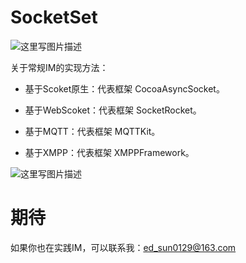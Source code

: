 # SocketSet

![这里写图片描述](http://img.blog.csdn.net/20170519213005523?watermark/2/text/aHR0cDovL2Jsb2cuY3Nkbi5uZXQvdTAxNDc5NTAyMA==/font/5a6L5L2T/fontsize/400/fill/I0JBQkFCMA==/dissolve/70/gravity/SouthEast)

关于常规IM的实现方法：

* 基于Scoket原生：代表框架 CocoaAsyncSocket。

* 基于WebScoket：代表框架 SocketRocket。

* 基于MQTT：代表框架 MQTTKit。

* 基于XMPP：代表框架 XMPPFramework。

![这里写图片描述](http://img.blog.csdn.net/20170519213355556?watermark/2/text/aHR0cDovL2Jsb2cuY3Nkbi5uZXQvdTAxNDc5NTAyMA==/font/5a6L5L2T/fontsize/400/fill/I0JBQkFCMA==/dissolve/70/gravity/SouthEast)

# 期待

如果你也在实践IM，可以联系我：ed_sun0129@163.com
